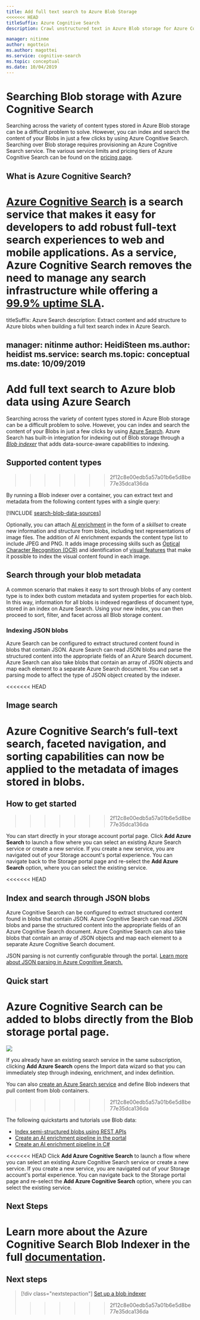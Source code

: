 ```yaml
---
title: Add full text search to Azure Blob Storage
<<<<<<< HEAD
titleSuffix: Azure Cognitive Search
description: Crawl unstructured text in Azure Blob storage for Azure Cognitive Search indexing using the HTTP REST API.

manager: nitinme
author: mgottein 
ms.author: magottei
ms.service: cognitive-search
ms.topic: conceptual
ms.date: 10/04/2019
---
```


# Searching Blob storage with Azure Cognitive Search

Searching across the variety of content types stored in Azure Blob storage can be a difficult problem to solve. However, you can index and search the content of your Blobs in just a few clicks by using Azure Cognitive Search. Searching over Blob storage requires provisioning an Azure Cognitive Search service. The various service limits and pricing tiers of Azure Cognitive Search can be found on the [pricing page](https://aka.ms/azspricing).

## What is Azure Cognitive Search?
[Azure Cognitive Search](https://aka.ms/whatisazsearch) is a search service that makes it easy for developers to add robust full-text search  experiences to web and mobile applications. As a service, Azure Cognitive Search removes the need to manage any search infrastructure while offering a [99.9% uptime SLA](https://aka.ms/azuresearchsla).
=======
titleSuffix: Azure Search
description: Extract content and add structure to Azure blobs when building a full text search index in Azure Search.

manager: nitinme
author: HeidiSteen
ms.author: heidist
ms.service: search
ms.topic: conceptual
ms.date: 10/09/2019
---

# Add full text search to Azure blob data using Azure Search

Searching across the variety of content types stored in Azure Blob storage can be a difficult problem to solve. However, you can index and search the content of your Blobs in just a few clicks by using [Azure Search](search-what-is-azure-search.md). Azure Search has built-in integration for indexing out of Blob storage through a [*Blob indexer*](search-howto-indexing-azure-blob-storage.md) that adds data-source-aware capabilities to indexing.

## Supported content types
>>>>>>> 2f12c8e00edb5a57a01b6e5d8be77e35dca136da

By running a Blob indexer over a container, you can extract text and metadata from the following content types with a single query:

[!INCLUDE [search-blob-data-sources](../../includes/search-blob-data-sources.md)]

Optionally, you can attach [AI enrichment](search-blob-ai-integration.md) in the form of a *skillset* to create new information and structure from blobs, including text representations of image files. The addition of AI enrichment expands the content type list to include JPEG and PNG. It adds image processing skills such as [Optical Character Recognition (OCR)](cognitive-search-skill-ocr.md) and identification of [visual features](cognitive-search-skill-image-analysis.md) that make it possible to index the visual content found in each image.

## Search through your blob metadata
A common scenario that makes it easy to sort through blobs of any content type is to index both custom  metadata and system properties for each blob. In this way, information for all blobs is indexed regardless of document type, stored in an index on Azure Search. Using your new index, you can then proceed to sort, filter, and facet across all Blob storage content.

### Indexing JSON blobs
Azure Search can be configured to extract structured content found in blobs that contain JSON. Azure Search can read JSON blobs and parse the structured content into the appropriate fields of an Azure Search document. Azure Search can also take blobs that contain an array of JSON objects and map each element to a separate Azure Search document. You can set a parsing mode to affect the type of JSON object created by the indexer.

<<<<<<< HEAD
## Image search
Azure Cognitive Search’s full-text search, faceted navigation, and sorting capabilities can now be applied to the metadata of images stored in blobs.
=======
## How to get started
>>>>>>> 2f12c8e00edb5a57a01b6e5d8be77e35dca136da

You can start directly in your storage account portal page. Click **Add Azure Search** to launch a flow where you can select an existing Azure Search service or create a new service. If you create a new service, you are navigated out of your Storage account's portal experience. You can navigate back to the Storage portal page and re-select the **Add Azure Search** option, where you can select the existing service. 

<<<<<<< HEAD
## Index and search through JSON blobs
Azure Cognitive Search can be configured to extract structured content found in blobs that contain JSON. Azure Cognitive Search can read JSON blobs and parse the structured content into the appropriate fields of an Azure Cognitive Search document. Azure Cognitive Search can also take blobs that contain an array of JSON objects and map each element to a separate Azure Cognitive Search document.

JSON parsing is not currently configurable through the portal. [Learn more about JSON parsing in Azure Cognitive Search.](https://aka.ms/azsjsonblobindexing)

## Quick start
Azure Cognitive Search can be added to blobs directly from the Blob storage portal page.
=======
![](./media/search-blob-storage-integration/blob-blade.png)

If you already have an existing search service in the same subscription, clicking **Add Azure Search** opens the Import data wizard so that you can immediately step through indexing, enrichment, and index definition.

You can also [create an Azure Search service](search-create-index-portal.md) and define Blob indexers that pull content from blob containers.
>>>>>>> 2f12c8e00edb5a57a01b6e5d8be77e35dca136da

The following quickstarts and tutorials use Blob data:

+ [Index semi-structured blobs using REST APIs](search-semi-structured-data.md)
+ [Create an AI enrichment pipeline in the portal](cognitive-search-quickstart-blob.md)
+ [Create an AI enrichment pipeline in C#](cognitive-search-tutorial-blob-dotnet.md)

<<<<<<< HEAD
Click **Add Azure Cognitive Search** to launch a flow where you can select an existing Azure Cognitive Search service or create a new service. If you create a new service, you are navigated out of your Storage account's portal experience. You can navigate back to the Storage portal page and re-select the **Add Azure Cognitive Search** option, where you can select the existing service.

## Next Steps
Learn more about the Azure Cognitive Search Blob Indexer in the full [documentation](https://aka.ms/azsblobindexer).
=======
## Next steps

> [!div class="nextstepaction"]
> [Set up a blob indexer](search-howto-indexing-azure-blob-storage.md) 
>>>>>>> 2f12c8e00edb5a57a01b6e5d8be77e35dca136da
